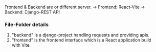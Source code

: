 Frontend & Backend are or different server.
-> Frontend: React-Vite
-> Backend: Django-REST API

### File-Folder details
1. "backend" is a django-project handling requests and providing apis.
2. "frontend" is the frontend interface which is a React application build with Vite.
